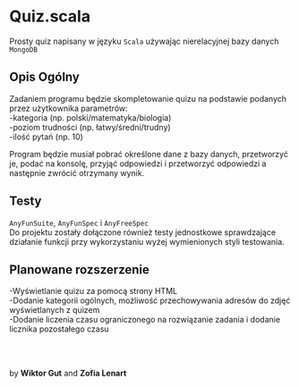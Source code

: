 # Quiz.scala
Prosty quiz napisany w języku `Scala` używając nierelacyjnej bazy danych `MongoDB`

## Opis Ogólny

Zadaniem programu będzie skompletowanie quizu na podstawie podanych przez użytkownika parametrów: </br>
-kategoria (np. polski/matematyka/biologia) </br>
-poziom trudności (np. łatwy/średni/trudny) </br>
-ilość pytań (np. 10) </br>

Program będzie musiał pobrać określone dane z bazy danych, przetworzyć je, podać na konsolę, przyjąć
odpowiedzi i przetworzyć odpowiedzi a następnie zwrócić otrzymany wynik.

## Testy
`AnyFunSuite`, `AnyFunSpec` i `AnyFreeSpec` </br>
Do projektu zostały dołączone również testy jednostkowe sprawdzające działanie funkcji przy wykorzystaniu wyżej wymienionych styli testowania.


## Planowane rozszerzenie

-Wyświetlanie quizu za pomocą strony HTML </br>
-Dodanie kategorii ogólnych, możliwość przechowywania adresów do zdjęć wyświetlanych z quizem </br>
-Dodanie liczenia czasu ograniczonego na rozwiązanie zadania i dodanie licznika pozostałego czasu

</br>

<br> by **Wiktor Gut** and **Zofia Lenart**
